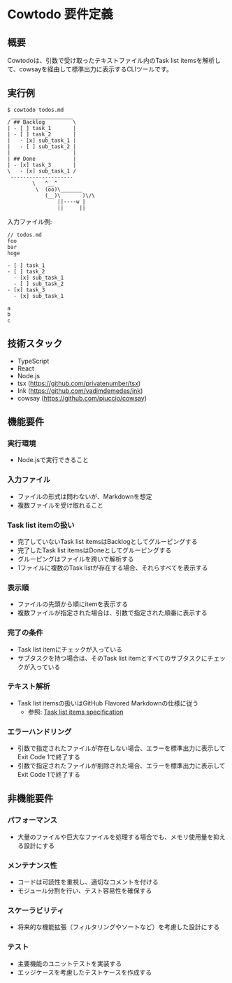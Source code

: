 # Cowtodo 要件定義

## 概要

Cowtodoは、引数で受け取ったテキストファイル内のTask list itemsを解析して、cowsayを経由して標準出力に表示するCLIツールです。

## 実行例

```
$ cowtodo todos.md
 ____________________
/ ## Backlog         \
| - [ ] task_1       |
| - [ ] task_2       |
|   - [x] sub_task_1 |
|   - [ ] sub_task_2 |
|                    |
| ## Done            |
| - [x] task_3       |
\   - [x] sub_task_1 /
 --------------------
        \   ^__^
         \  (oo)\_______
            (__)\       )\/\
                ||----w |
                ||     ||
```

入力ファイル例:
```
// todos.md
foo
bar
hoge

- [ ] task_1
- [ ] task_2
  - [x] sub_task_1
  - [ ] sub_task_2
- [x] task_3
  - [x] sub_task_1

a
b
c
```

## 技術スタック

- TypeScript
- React
- Node.js
- tsx (https://github.com/privatenumber/tsx)
- Ink (https://github.com/vadimdemedes/ink)
- cowsay (https://github.com/piuccio/cowsay)

## 機能要件

### 実行環境
- Node.jsで実行できること

### 入力ファイル
- ファイルの形式は問わないが、Markdownを想定
- 複数ファイルを受け取れること

### Task list itemの扱い
- 完了していないTask list itemsはBacklogとしてグルーピングする
- 完了したTask list itemsはDoneとしてグルーピングする
- グルーピングはファイルを跨いで解析する
- 1ファイルに複数のTask listが存在する場合、それらすべてを表示する

### 表示順
- ファイルの先頭から順にitemを表示する
- 複数ファイルが指定された場合は、引数で指定された順番に表示する

### 完了の条件
- Task list itemにチェックが入っている
- サブタスクを持つ場合は、そのTask list itemとすべてのサブタスクにチェックが入っている

### テキスト解析
- Task list itemsの扱いはGitHub Flavored Markdownの仕様に従う
  - 参照: [Task list items specification](https://github.github.com/gfm/#task-list-items-extension-)

### エラーハンドリング
- 引数で指定されたファイルが存在しない場合、エラーを標準出力に表示してExit Code 1で終了する
- 引数で指定されたファイルが削除された場合、エラーを標準出力に表示してExit Code 1で終了する

## 非機能要件

### パフォーマンス
- 大量のファイルや巨大なファイルを処理する場合でも、メモリ使用量を抑える設計にする

### メンテナンス性
- コードは可読性を重視し、適切なコメントを付ける
- モジュール分割を行い、テスト容易性を確保する

### スケーラビリティ
- 将来的な機能拡張（フィルタリングやソートなど）を考慮した設計にする

### テスト
- 主要機能のユニットテストを実装する
- エッジケースを考慮したテストケースを作成する